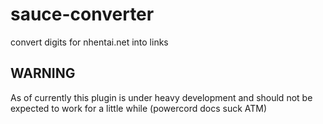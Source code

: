 # sauce-converter
convert digits for nhentai.net into links

## WARNING
As of currently this plugin is under heavy development and should not be expected to work for a little while (powercord docs suck ATM)
